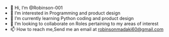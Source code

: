 - 👋 Hi, I’m @Robinson-001
- 👀 I’m interested in Programming and product design
- 🌱 I’m currently learning Python coding and product design
- 💞️ I’m looking to collaborate on Roles pertaining to my areas of interest
- 📫 How to reach me,Send me an email at robinsonmadaki60@gmail.com

<!---
Robinson-001/Robinson-001 is a ✨ special ✨ repository because its `README.md` (this file) appears on your GitHub profile.
You can click the Preview link to take a look at your changes.
--->

